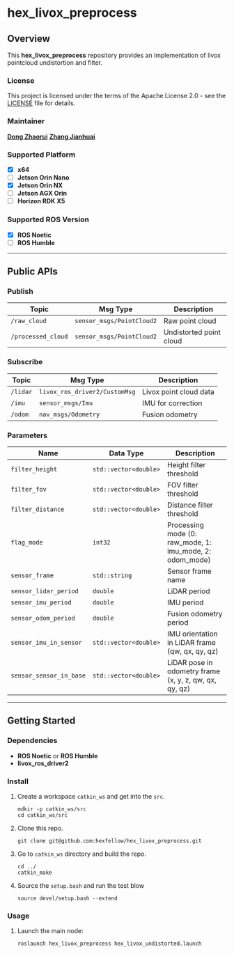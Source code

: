 # **hex_livox_preprocess**

## **Overview**

This **hex_livox_preprocess** repository provides an implementation of livox pointcloud undistortion and filter.

### **License**

This project is licensed under the terms of the Apache License 2.0 - see the [LICENSE](LICENSE) file for details.

### **Maintainer**

**[Dong Zhaorui](https://github.com/IBNBlank)**
**[Zhang Jianhuai](https://github.com/aalicecc)**

### **Supported Platform**

- [x] **x64**
- [ ] **Jetson Orin Nano**
- [x] **Jetson Orin NX**
- [ ] **Jetson AGX Orin**
- [ ] **Horizon RDK X5**

### **Supported ROS Version**

- [x] **ROS Noetic**
- [ ] **ROS Humble**

---

## **Public APIs**

### **Publish**

| Topic              | Msg Type                  | Description                                |
| ------------------ | ------------------------- | ------------------------------------------ |
| `/raw_cloud`       | `sensor_msgs/PointCloud2` | Raw point cloud                 |
| `/processed_cloud` | `sensor_msgs/PointCloud2` | Undistorted point cloud      |

### **Subscribe**

| Topic    | Msg Type                      | Description                           |
| -------- | ----------------------------- | ------------------------------------- |
| `/lidar` | `livox_ros_driver2/CustomMsg` | Livox point cloud data  |
| `/imu`   | `sensor_msgs/Imu`             | IMU for correction          |
| `/odom`  | `nav_msgs/Odometry`           | Fusion odometry            |

### **Parameters**

| Name                    | Data Type             | Description                                                                                |
| ----------------------- | --------------------- | ------------------------------------------------------------------------------------------ |
| `filter_height`         | `std::vector<double>` | Height filter threshold                                                       |
| `filter_fov`           | `std::vector<double>` | FOV filter threshold                                                          |
| `filter_distance`       | `std::vector<double>` | Distance filter threshold                                                     |
| `flag_mode`            | `int32`               | Processing mode (0: raw_mode, 1: imu_mode, 2: odom_mode)                         |
| `sensor_frame`         | `std::string`         | Sensor frame name                                                        |
| `sensor_lidar_period`  | `double`              | LiDAR period                                                                    |
| `sensor_imu_period`    | `double`              | IMU period                                                                      |
| `sensor_odom_period`   | `double`              | Fusion odometry period                                                      |
| `sensor_imu_in_sensor` | `std::vector<double>` | IMU orientation in LiDAR frame (qw, qx, qy, qz)                      |
| `sensor_sensor_in_base`| `std::vector<double>` | LiDAR pose in odometry frame (x, y, z, qw, qx, qy, qz)  |

---

## **Getting Started**

### **Dependencies**

- **ROS Noetic** or **ROS Humble**
- **livox_ros_driver2**

### **Install**

1. Create a workspace `catkin_ws` and get into the `src`.

   ```shell
   mdkir -p catkin_ws/src
   cd catkin_ws/src
   ```

2. Clone this repo.

   ```shell
   git clone git@github.com:hexfellow/hex_livox_preprocess.git
   ```

3. Go to `catkin_ws` directory and build the repo.

   ```shell
   cd ../
   catkin_make
   ```

4. Source the `setup.bash` and run the test blow

   ```shell
   source devel/setup.bash --extend
   ```

### **Usage**

1. Launch the main node:

   ```shell
   roslaunch hex_livox_preprocess hex_livox_undistorted.launch
   ```
